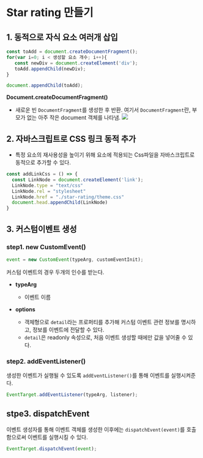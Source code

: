 # Star rating 만들기

## 1. 동적으로 자식 요소 여러개 삽입

```js
const toAdd = document.createDocumentFragment();
for(var i=0; i < 생성할 요소 개수; i++){
   const newDiv = document.createElement('div');
   toAdd.appendChild(newDiv);
}

document.appendChild(toAdd);
```
**Document.createDocumentFragment()**
- 새로운 빈 `DocumentFragment`를 생성한 후 반환. 여기서 `DocumentFragment`란, 부모가 없는 아주 작은 document 객체를 나타냄.
![](https://media.vlpt.us/images/0seo8/post/2c5d2879-2bde-4b92-a4ed-6cb2c272edd5/image.png)


## 2. 자바스크립트로 CSS 링크 동적 추가
- 특정 요소의 재사용성을 높이기 위해 요소에 적용되는 Css파일을 자바스크립트로 동적으로 추가할 수 있다. 
```js
const addLinkCss = () => {
  const LinkNode = document.createElement('link');
  LinkNode.type = "text/css"
  LinkNode.rel = "stylesheet"
  LinkNode.href = "./star-rating/theme.css"
  document.head.appendChild(LinkNode)
}
```

## 3. 커스텀이벤트 생성

### step1. new CustomEvent()
```js
event = new CustomEvent(typeArg, customEventInit);
```

커스텀 이벤트의 경우 두개의 인수를 받는다.

- **typeArg** 
  - 이벤트 이름
  
- **options** 
  - 객체형으로 `detail`라는 프로퍼티를 추가해 커스텀 이벤트 관련 정보를 명시하고, 정보를 이벤트에 전달할 수 있다.
  - `detail`은 readonly 속성으로, 처음 이벤트 생성할 때에만 값을 넣어줄 수 있다.

### step2. addEventListener()

생성한 이벤트가 실행될 수 있도록 `addEventListener()`를 통해 이벤트를 실행시켜준다.

```js
EventTarget.addEventListener(typeArg, listener);
```
    
## stpe3. dispatchEvent

이벤트 생성자를 통해 이벤트 객체를 생성한 이후에는 `dispatchEvent(event)`를 호출함으로써 이벤트를 실행시킬 수 있다.

```js
EventTarget.dispatchEvent(event);
```
